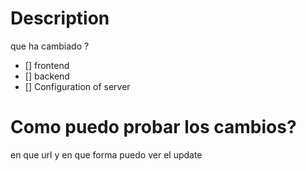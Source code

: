 # Description
que ha cambiado ?

- [] frontend
- [] backend
- [] Configuration of server

# Como puedo probar los cambios?
en que url y en que forma puedo ver el update
